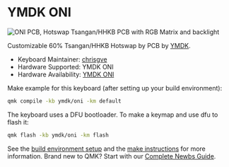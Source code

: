 # YMDK ONI

![ONI PCB, Hotswap Tsangan/HHKB PCB with RGB Matrix and backlight](https://imgur.com/DB87on8)

Customizable 60% Tsangan/HHKB Hotswap by PCB by [YMDK](https://ymdkey.com).

- Keyboard Maintainer: [chrisgve](https://github.com/chrisgve)
- Hardware Supported: YMDK ONI
- Hardware Availability: [YMDK ONI](https://ymdkey.com/products/ymdk-gh60-hhkb-style-tsangan-oni-hot-swappable-both-underglow-switch-rgb-via-programmable-pcb-compatible-with-tokyo-60)

Make example for this keyboard (after setting up your build environment):

```sh
qmk compile -kb ymdk/oni -km default
```

The keyboard uses a DFU bootloader. To make a keymap and use dfu to flash it:

```sh
qmk flash -kb ymdk/oni -km flash
```

See the [build environment setup](https://docs.qmk.fm/#/getting_started_build_tools) and the [make instructions](https://docs.qmk.fm/#/getting_started_make_guide) for more information. Brand new to QMK? Start with our [Complete Newbs Guide](https://docs.qmk.fm/#/newbs).

